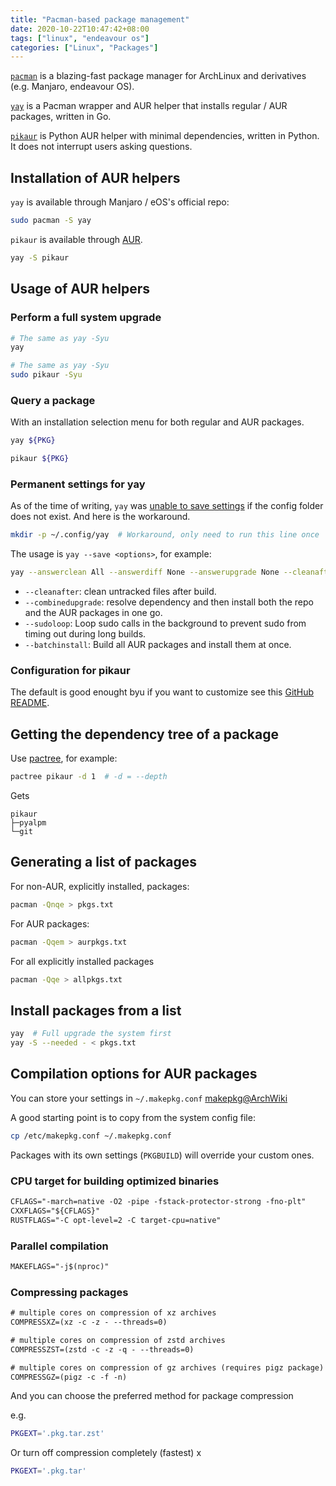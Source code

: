 ```yaml
---
title: "Pacman-based package management"
date: 2020-10-22T10:47:42+08:00
tags: ["linux", "endeavour os"]
categories: ["Linux", "Packages"]
---
```


[`pacman`](https://wiki.archlinux.org/index.php/Pacman) is a blazing-fast package manager for ArchLinux and derivatives (e.g. Manjaro, endeavour OS).

[`yay`](https://github.com/Jguer/yay) is a Pacman wrapper and AUR helper that installs regular / AUR packages, written in Go.

[`pikaur`](https://github.com/actionless/pikaur) is Python AUR helper with minimal dependencies, written in Python. It does not interrupt users asking questions.

<!--more-->

## Installation of AUR helpers

`yay` is available through Manjaro / eOS's official repo:

```bash
sudo pacman -S yay
```

`pikaur` is available through [AUR](https://aur.archlinux.org/packages/pikaur/).

```bash
yay -S pikaur
```

## Usage of AUR helpers

### Perform a full system upgrade

```bash
# The same as yay -Syu
yay
```

```bash
# The same as yay -Syu
sudo pikaur -Syu
```

### Query a package

With an installation selection menu for both regular and AUR packages.

```bash
yay ${PKG}
```

```bash
pikaur ${PKG}
```

### Permanent settings for yay

As of the time of writing, `yay` was [unable to save settings](https://github.com/Jguer/yay/issues/1352) if the config folder does not exist. And here is the workaround.

```bash
mkdir -p ~/.config/yay  # Workaround, only need to run this line once
```

The usage is `yay --save <options>`, for example:

```bash
yay --answerclean All --answerdiff None --answerupgrade None --cleanafter --batchinstall --combinedupgrade --sudoloop --save
```

- `--cleanafter`: clean untracked files after build.
- `--combinedupgrade`: resolve dependency and then install both the repo and the AUR packages in one go.
- `--sudoloop`: Loop sudo calls in the background to prevent sudo from timing out during long builds.
- `--batchinstall`: Build all AUR packages and install them at once.

### Configuration for pikaur

The default is good enought byu if you want to customize see this [GitHub README](https://github.com/actionless/pikaur#configuration).


## Getting the dependency tree of a package

Use [pactree](https://www.archlinux.org/pacman/pactree.8.html), for example:

```bash
pactree pikaur -d 1  # -d = --depth
```

Gets
```
pikaur
├─pyalpm
└─git
```

## Generating a list of packages

For non-AUR, explicitly installed, packages:

```bash
pacman -Qnqe > pkgs.txt
```

For AUR packages:

```bash
pacman -Qqem > aurpkgs.txt
```

For all explicitly installed packages

```bash
pacman -Qqe > allpkgs.txt
```

## Install packages from a list

```bash
yay  # Full upgrade the system first
yay -S --needed - < pkgs.txt
```

## Compilation options for AUR packages

You can store your settings in `~/.makepkg.conf` [makepkg@ArchWiki](https://wiki.archlinux.org/index.php/Makepkg)

A good starting point is to copy from the system config file:

```bash
cp /etc/makepkg.conf ~/.makepkg.conf
```

Packages with its own settings (`PKGBUILD`) will override your custom ones.

### CPU target for building optimized binaries

```txt ~/.makepkg.conf
CFLAGS="-march=native -O2 -pipe -fstack-protector-strong -fno-plt"
CXXFLAGS="${CFLAGS}"
RUSTFLAGS="-C opt-level=2 -C target-cpu=native"
```

### Parallel compilation

```txt ~/.makepkg.conf
MAKEFLAGS="-j$(nproc)"
```

### Compressing packages

```txt ~/.makepkg.conf
# multiple cores on compression of xz archives
COMPRESSXZ=(xz -c -z - --threads=0)

# multiple cores on compression of zstd archives
COMPRESSZST=(zstd -c -z -q - --threads=0)

# multiple cores on compression of gz archives (requires pigz package)
COMPRESSGZ=(pigz -c -f -n)
```

And you can choose the preferred method for package compression

e.g.
```bash
PKGEXT='.pkg.tar.zst'
```

Or turn off compression completely (fastest)
x
```bash
PKGEXT='.pkg.tar'
```
